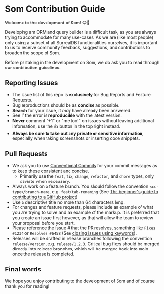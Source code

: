 # Som Contribution Guide

Welcome to the development of Som! 😀🎉

Developing am ORM and query builder is a difficult task, as you are always trying to accommodate for many use-cases.
As we are (like most people) only using a subset of all SurrealDB functionalities ourselves, it is important to us to
receive community feedback, suggestions, and contributions to broaden the scope of Som.

Before partaking in the development on Som, we do ask you to read through our contribution guidelines.

## Reporting Issues

* The issue list of this repo is **exclusively** for Bug Reports and Feature Requests.
* Bug reproductions should be as **concise** as possible.
* **Search** for your issue, it _may_ have already been answered.
* See if the error is **reproducible** with the latest version.
* **Never** comment "+1" or "me too!" on issues without leaving additional information, use the :+1: button in the top right instead.
* **Always be sure to take out any private or sensitive information**, especially when taking screenshots or inserting code snippets.

## Pull Requests

* We ask you to use [Conventional Commits](https://www.conventionalcommits.org/) for your commit messages as to keep these consistent and concise.
    * Primarily use the `feat`, `fix`, `change`, `refactor`, and `chore` types, only deviate when necessary.
* Always work on a feature branch. You should follow the convention `<cc-type>/branch-name`, e.g. `feat/tab-renaming` (See [The beginner's guide to contributing to a GitHub project](https://akrabat.com/the-beginners-guide-to-contributing-to-a-github-project/))
* Use a descriptive title no more than 64 characters long.
* For changes and feature requests, please include an example of what you are trying to solve and an example of the markup. It is preferred that you create an issue first however, as that will allow the team to review your proposal before you start.
* Please reference the issue # that the PR resolves, something like `Fixes #1234` or `Resolves #6458` (See [closing issues using keywords](https://help.github.com/articles/closing-issues-using-keywords/)).
* Releases will be drafted in release branches following the convention `release/version`, e.g. `release/1.2.3`. Critical bug fixes should be merged directly into release branches, which will be merged back into main once the release is completed.

## Final words

We hope you enjoy contributing to the development of Som and of course thank you for reading!
